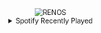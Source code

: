 <div align="center">
<picture>
    <source media="(prefers-color-scheme: dark)" srcset="https://i.ibb.co/BPLCpHh/output-gif.gif">
    <source media="(prefers-color-scheme: light)" srcset="https://i.ibb.co/BPLCpHh/output-gif.gif">
    <img alt="RENOS" src="https://i.ibb.co/BPLCpHh/output-gif.gif">
</picture>
<details>
<summary>Spotify Recently Played</summary>
<img src="https://spotify-recently-played-readme.vercel.app/api?user=31d6d6zerc5ct6kck32na2ozsqf4&unique=1&width=400" alt="Spotify" />
</details>
</div>

<!-- Image deletion URL: https://ibb.co/RS2DFGX/d8774bebc595edf0f0314511f797f947 -->